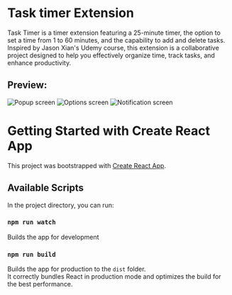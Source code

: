 # Task timer Extension
Task Timer is a timer extension featuring a 25-minute timer, the option to set a time from 1 to 60 minutes, and the capability to add and delete tasks. Inspired by Jason Xian's Udemy course, this extension is a collaborative project designed to help you effectively organize time, track tasks, and enhance productivity.

## Preview:
![Popup screen](./imgForGit/popup.png)
![Options screen](imgForGit/options.png)
![Notification screen](imgForGit/notification.png)

# Getting Started with Create React App

This project was bootstrapped with [Create React App](https://github.com/facebook/create-react-app).

## Available Scripts

In the project directory, you can run:

### `npm run watch`
Builds the app for development

### `npm run build`

Builds the app for production to the `dist` folder.\
It correctly bundles React in production mode and optimizes the build for the best performance.


